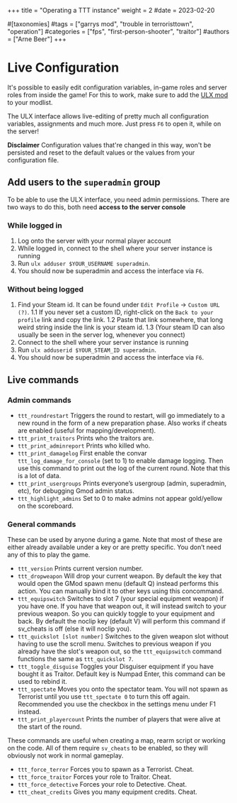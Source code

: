 +++
title = "Operating a TTT instance"
weight = 2
#date = 2023-02-20

#[taxonomies]
#tags = ["garrys mod", "trouble in terroristtown", "operation"]
#categories = ["fps", "first-person-shooter", "traitor"]
#authors = ["Arne Beer"]
+++

# Live Configuration

It's possible to easily edit configuration variables, in-game roles and server roles from inside the game!
For this to work, make sure to add the [ULX mod](https://steamcommunity.com/sharedfiles/filedetails/?id=557962280) to your modlist.

The ULX interface allows live-editing of pretty much all configuration variables, assignments and much more.
Just press `F6` to open it, while on the server!

**Disclaimer**
Configuration values that're changed in this way, won't be persisted and reset to the default values or the values from your configuration file.

## Add users to the `superadmin` group

To be able to use the ULX interface, you need admin permissions.
There are two ways to do this, both need **access to the server console**

### While logged in

1. Log onto the server with your normal player account
2. While logged in, connect to the shell where your server instance is running
3. Run `ulx adduser $YOUR_USERNAME superadmin`.
4. You should now be superadmin and access the interface via `F6`.

### Without being logged

1. Find your Steam id. It can be found under `Edit Profile` -> `Custom URL (?)`.
1.1 If you never set a custom ID, right-click on the `Back to your profile` link and copy the link.
1.2 Paste that link somewhere, that long weird string inside the link is your steam id.
1.3 (Your steam ID can also usually be seen in the server log, whenever you connect)
2. Connect to the shell where your server instance is running
3. Run `ulx adduserid $YOUR_STEAM_ID superadmin`.
4. You should now be superadmin and access the interface via `F6`.

## Live commands

### Admin commands

- `ttt_roundrestart` Triggers the round to restart, will go immediately to a new round in the form of a new preparation phase. Also works if cheats are enabled (useful for mapping/development).
- `ttt_print_traitors` Prints who the traitors are.
- `ttt_print_adminreport` Prints who killed who.
- `ttt_print_damagelog` First enable the convar `ttt_log_damage_for_console` (set to 1) to enable damage logging.
    Then use this command to print out the log of the current round. Note that this is a lot of data.
- `ttt_print_usergroups` Prints everyone’s usergroup (admin, superadmin, etc), for debugging Gmod admin status.
- `ttt_highlight_admins` Set to 0 to make admins not appear gold/yellow on the scoreboard.

### General commands

These can be used by anyone during a game. Note that most of these are either already available under a key or are pretty specific. You don’t need any of this to play the game.

- `ttt_version` Prints current version number.
- `ttt_dropweapon` Will drop your current weapon.
    By default the key that would open the GMod spawn menu (default Q) instead performs this action.
    You can manually bind it to other keys using this concommand.
- `ttt_equipswitch` Switches to slot 7 (your special equipment weapon) if you have one.
    If you have that weapon out, it will instead switch to your previous weapon.
    So you can quickly toggle to your equipment and back.
    By default the noclip key (default V) will perform this command if sv_cheats is off (else it will noclip you).
- `ttt_quickslot [slot number]` Switches to the given weapon slot without having to use the scroll menu.
    Switches to previous weapon if you already have the slot's weapon out, so the `ttt_equipswitch` command functions the same as `ttt_quickslot 7`.
- `ttt_toggle_disguise` Toggles your Disguiser equipment if you have bought it as Traitor.
    Default key is Numpad Enter, this command can be used to rebind it.
- `ttt_spectate` Moves you onto the spectator team.
    You will not spawn as Terrorist until you use `ttt_spectate 0` to turn this off again.
    Recommended you use the checkbox in the settings menu under F1 instead.
- `ttt_print_playercount` Prints the number of players that were alive at the start of the round.

These commands are useful when creating a map, rearm script or working on the code.
All of them require `sv_cheats` to be enabled, so they will obviously not work in normal gameplay.

- `ttt_force_terror` Forces you to spawn as a Terrorist. Cheat.
- `ttt_force_traitor` Forces your role to Traitor. Cheat.
- `ttt_force_detective` Forces your role to Detective. Cheat.
- `ttt_cheat_credits` Gives you many equipment credits. Cheat.
